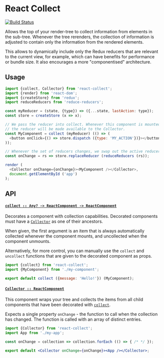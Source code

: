 # React Collect

[![Build Status](https://travis-ci.com/wearereasonablepeople/react-collect.svg?branch=master)](https://travis-ci.com/wearereasonablepeople/react-collect)

Allows the top of your render-tree to collect information from elements
in the sub-tree. Whenever the tree rerenders, the collection of information
is adjusted to contain only the information from the rendered elements.

This allows to dynamically include only the Redux reducers that are
relevant to the current view, for example, which can have benefits for
performance or bundle size. It also encourages a more "componentised"
architecture.

## Usage

```js
import {collect, Collector} from 'react-collect';
import {render} from 'react-dom';
import {createStore} from 'redux';
import reduceReducers from 'reduce-reducers';

const myReducer = (state, {type}) => ({...state, lastAction: type});
const store = createStore (x => x);

// We pass the reducer into collect. Whenever this component is mounted,
// the reducer will be made available to the Collector.
const MyComponent = collect (myReducer) (() => (
  <button onClick={() => store.dispatch ({type: 'MY_ACTION'})}></button>
));

// Whenever the set of reducers changes, we swap out the active reducer.
const onChange = rs => store.replaceReducer (reduceReducers (rs));

render (
  <Collector onChange={onChange}><MyComponent /></Collector>,
  document.getElementById ('app')
);
```

## API

#### <a name="collect" href="https://github.com/wearereasonablepeople/react-collect/blob/v1.0.1/index.mjs#L77">`collect :: Any? -⁠> ReactComponent -⁠> ReactComponent`</a>

Decorates a component with collection capabilities. Decorated components
must have a [`Collector`](#Collector) as one of their ancestors.

When given, the first argument is an item that is always automatically
collected whenever the component mounts, and uncollected when the component
unmounts.

Alternatively, for more control, you can manually use the `collect` and
`uncollect` functions that are given to the decorated component as props.

```js
import {collect} from 'react-collect';
import {MyComponent} from './my-component';

export default collect ({message: 'Hello!'}) (MyComponent);
```

#### <a name="Collector" href="https://github.com/wearereasonablepeople/react-collect/blob/v1.0.1/index.mjs#L130">`Collector :: ReactComponent`</a>

This component wraps your tree and collects the items from all child
components that have been decorated with [`collect`](#collect).

Expects a single property `onChange` - the function to call when the
collection has changed. The function is called with an array of distinct
entries.

```jsx
import {Collector} from 'react-collect';
import App from './my-app';

const onChange = collection => collection.forEach (() => { /* */ });

export default <Collector onChange={onChange}><App /></Collector>;
```
